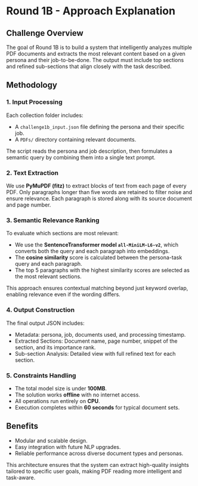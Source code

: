 # Round 1B - Approach Explanation

## Challenge Overview

The goal of Round 1B is to build a system that intelligently analyzes multiple PDF documents and extracts the most relevant content based on a given persona and their job-to-be-done. The output must include top sections and refined sub-sections that align closely with the task described.

## Methodology

### 1. Input Processing

Each collection folder includes:

* A `challenge1b_input.json` file defining the persona and their specific job.
* A `PDFs/` directory containing relevant documents.

The script reads the persona and job description, then formulates a semantic query by combining them into a single text prompt.

### 2. Text Extraction

We use **PyMuPDF (fitz)** to extract blocks of text from each page of every PDF. Only paragraphs longer than five words are retained to filter noise and ensure relevance. Each paragraph is stored along with its source document and page number.

### 3. Semantic Relevance Ranking

To evaluate which sections are most relevant:

* We use the **SentenceTransformer model `all-MiniLM-L6-v2`**, which converts both the query and each paragraph into embeddings.
* The **cosine similarity** score is calculated between the persona-task query and each paragraph.
* The top 5 paragraphs with the highest similarity scores are selected as the most relevant sections.

This approach ensures contextual matching beyond just keyword overlap, enabling relevance even if the wording differs.

### 4. Output Construction

The final output JSON includes:

* Metadata: persona, job, documents used, and processing timestamp.
* Extracted Sections: Document name, page number, snippet of the section, and its importance rank.
* Sub-section Analysis: Detailed view with full refined text for each section.

### 5. Constraints Handling

* The total model size is under **100MB**.
* The solution works **offline** with no internet access.
* All operations run entirely on **CPU**.
* Execution completes within **60 seconds** for typical document sets.

## Benefits

* Modular and scalable design.
* Easy integration with future NLP upgrades.
* Reliable performance across diverse document types and personas.

This architecture ensures that the system can extract high-quality insights tailored to specific user goals, making PDF reading more intelligent and task-aware.
